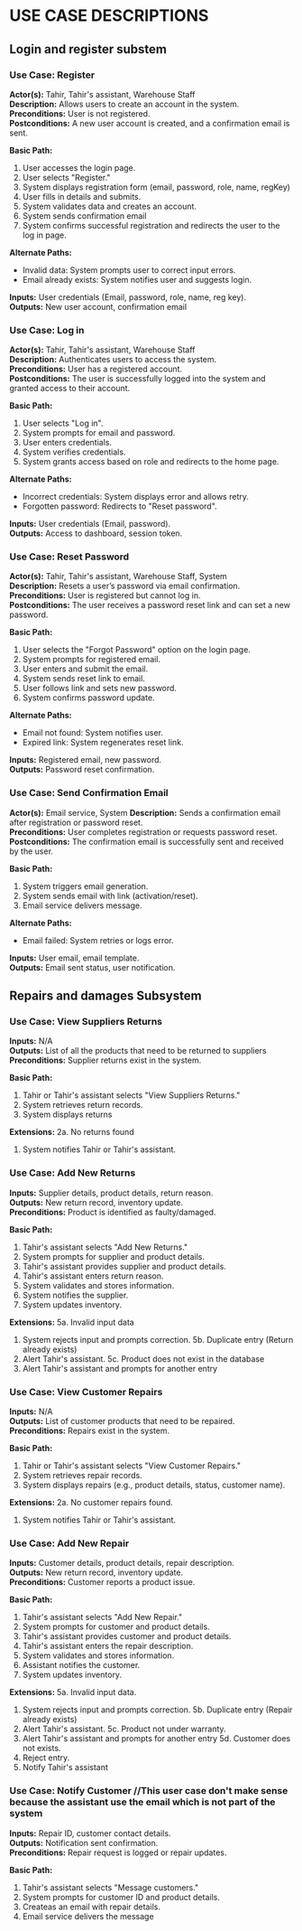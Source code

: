 # USE CASE DESCRIPTIONS
## Login and register substem
### Use Case: Register
**Actor(s):** Tahir, Tahir's assistant, Warehouse Staff  
**Description:** Allows users to create an account in the system.  
**Preconditions:** User is not registered.  
**Postconditions:** A new user account is created, and a confirmation email is sent.  

**Basic Path:**  
1. User accesses the login page.
2. User selects "Register."
3. System displays registration form (email, password, role, name, regKey)
4. User fills in details and submits.
5. System validates data and creates an account.
6. System sends confirmation email
7. System confirms successful registration and redirects the user to the log in page.  

**Alternate Paths:**
- Invalid data: System prompts user to correct input errors.
- Email already exists: System notifies user and suggests login.

**Inputs:** User credentials (Email, password, role, name, reg key).  
**Outputs:** New user account, confirmation email  


### Use Case: Log in
**Actor(s):** Tahir, Tahir's assistant, Warehouse Staff  
**Description:** Authenticates users to access the system.  
**Preconditions:** User has a registered account.  
**Postconditions:** The user is successfully logged into the system and granted access to their account.  

**Basic Path:**  
1. User selects "Log in".
2. System prompts for email and password.
3. User enters credentials.
4. System verifies credentials.
5. System grants access based on role and redirects to the home page.  

**Alternate Paths:**
- Incorrect credentials: System displays error and allows retry.
- Forgotten password: Redirects to "Reset password".

**Inputs:** User credentials (Email, password).  
**Outputs:** Access to dashboard, session token.


### Use Case: Reset Password
**Actor(s):** Tahir, Tahir's assistant, Warehouse Staff, System  
**Description:** Resets a user’s password via email confirmation.   
**Preconditions:** User is registered but cannot log in.  
**Postconditions:** The user receives a password reset link and can set a new password.  

**Basic Path:**  
1. User selects the "Forgot Password" option on the login page.  
2. System prompts for registered email.
3. User enters and submit the email.
4. System sends reset link to email.
5. User follows link and sets new password.
6. System confirms password update.  

**Alternate Paths:**
- Email not found: System notifies user.
- Expired link: System regenerates reset link.  

**Inputs:** Registered email, new password.  
**Outputs:** Password reset confirmation.


### Use Case: Send Confirmation Email
**Actor(s):** Email service, System 
**Description:** Sends a confirmation email after registration or password reset.   
**Preconditions:** User completes registration or requests password reset.  
**Postconditions:** The confirmation email is successfully sent and received by the user.  

**Basic Path:**  
1. System triggers email generation.  
2. System sends email with link (activation/reset).
3. Email service delivers message.

**Alternate Paths:**
- Email failed: System retries or logs error. 

**Inputs:** User email, email template.  
**Outputs:** Email sent status, user notification.

## Repairs and damages Subsystem
### Use Case: View Suppliers Returns
**Inputs:** N/A  
**Outputs:** List of all the products that need to be returned to suppliers  
**Preconditions:** Supplier returns exist in the system.  

**Basic Path:**
1. Tahir or Tahir's assistant selects "View Suppliers Returns."
2. System retrieves return records.
3. System displays returns

**Extensions:**
2a. No returns found
1. System notifies Tahir or Tahir's assistant.


### Use Case: Add New Returns
**Inputs:** Supplier details, product details, return reason.  
**Outputs:** New return record, inventory update.  
**Preconditions:** Product is identified as faulty/damaged.  

**Basic Path:**
1. Tahir's assistant selects "Add New Returns."
2. System prompts for supplier and product details.
3. Tahir's assistant provides supplier and product details.
4. Tahir's assistant enters return reason.
5. System validates and stores information.
6. System notifies the supplier.
7. System updates inventory.  

**Extensions:**
5a. Invalid input data
1. System rejects input and prompts correction.
5b. Duplicate entry (Return already exists)
1. Alert Tahir's assistant.
5c. Product does not exist in the database
1. Alert Tahir's assistant and prompts for another entry


### Use Case: View Customer Repairs
**Inputs:** N/A  
**Outputs:** List of customer products that need to be repaired.  
**Preconditions:** Repairs exist in the system.  

**Basic Path:**
1. Tahir or Tahir's assistant selects "View Customer Repairs."
2. System retrieves repair records.
3. System displays repairs (e.g., product details, status, customer name).

**Extensions:**
2a. No customer repairs found.
1. System notifies Tahir or Tahir's assistant.


### Use Case: Add New Repair
**Inputs:** Customer details, product details, repair description.  
**Outputs:** New return record, inventory update.  
**Preconditions:** Customer reports a product issue.  

**Basic Path:**
1. Tahir's assistant selects "Add New Repair."
2. System prompts for customer and product details.
3. Tahir's assistant provides customer and product details.
4. Tahir's assistant enters the repair description.
5. System validates and stores information.
6. Assistant notifies the customer.
7. System updates inventory.  

**Extensions:**
5a. Invalid input data.
1. System rejects input and prompts correction.
5b. Duplicate entry (Repair already exists)
1. Alert Tahir's assistant.
5c. Product not under warranty.
1. Alert Tahir's assistant and prompts for another entry
5d. Customer does not exists.
1. Reject entry.
2. Notify Tahir's assistant


### Use Case: Notify Customer //This user case don't make sense because the assistant use the email which is not part of the system
**Inputs:** Repair ID, customer contact details.  
**Outputs:** Notification sent confirmation.  
**Preconditions:** Repair request is logged or repair updates.  

**Basic Path:**
1. Tahir's assistant selects "Message customers."
2. System prompts for customer ID and product details.
3. Createas an email with repair details.
4. Email service delivers the message
